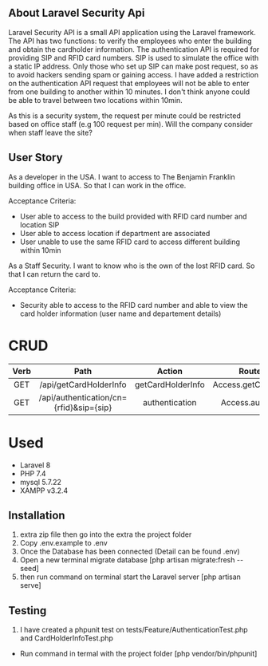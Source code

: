 ## About Laravel Security Api

Laravel Security API is a small API application using the Laravel framework. The API has two functions: to verify the employees who enter the building and obtain the cardholder information. The authentication API is required for providing SIP and RFID card numbers. SIP is used to simulate the office with a static IP address. Only those who set up SIP can make post request, so as to avoid hackers sending spam or gaining access. I have added a restriction on the authentication API request that employees will not be able to enter from one building to another within 10 minutes. I don't think anyone could be able to travel between two locations within 10min.

As this is a security system, the request per minute could be restricted based on office staff (e.g 100 request  per min).  Will the company consider when staff leave the site?


## User Story

As a developer in the USA.
I want to access to The Benjamin Franklin building office in USA. 
So that I can work in the office.

Acceptance Criteria:
- User able to access to the build provided with RFID card number and location SIP
- User able to access location if department are associated
- User unable to use the same RFID card to access different building within 10min

As a Staff Security.
I want to know who is the own of the lost RFID card.
So that I can return the card to.

Acceptance Criteria:
- Security able to access to the RFID card number and able to view the card holder information (user name and departement details)


# CRUD
| Verb | Path | Action | Route Name
| :---: | :-: | :-: | :-: |
| GET | /api/getCardHolderInfo | getCardHolderInfo | Access.getCardHolderInfo
| GET | /api/authentication/cn={rfid}&sip={sip} | authentication | Access.authentication

# Used
- Laravel 8
- PHP 7.4
- mysql 5.7.22
- XAMPP v3.2.4

## Installation
1. extra zip file then go into the extra the project folder
2. Copy .env.example to .env
2. Once the Database has been connected (Detail can be found .env)
3. Open a new terminal migrate database [php artisan migrate:fresh --seed]
6. then run command on terminal start the Laravel server [php artisan serve]

## Testing
1. I have created a phpunit test on tests/Feature/AuthenticationTest.php and CardHolderInfoTest.php
- Run command in termal with the project folder [php vendor/bin/phpunit]
